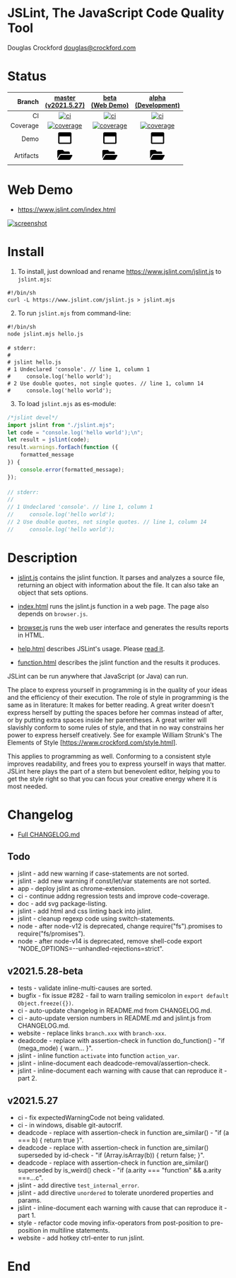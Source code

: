 # JSLint, The JavaScript Code Quality Tool

Douglas Crockford
douglas@crockford.com

# Status
| Branch | [master<br>(v2021.5.27)](https://github.com/jslint-org/jslint/tree/master) | [beta<br>(Web Demo)](https://github.com/jslint-org/jslint/tree/beta) | [alpha<br>(Development)](https://github.com/jslint-org/jslint/tree/alpha) |
|--:|:--:|:--:|:--:|
| CI | [![ci](https://github.com/jslint-org/jslint/actions/workflows/ci.yml/badge.svg?branch=master)](https://github.com/jslint-org/jslint/actions?query=branch%3Amaster) | [![ci](https://github.com/jslint-org/jslint/actions/workflows/ci.yml/badge.svg?branch=beta)](https://github.com/jslint-org/jslint/actions?query=branch%3Abeta) | [![ci](https://github.com/jslint-org/jslint/actions/workflows/ci.yml/badge.svg?branch=alpha)](https://github.com/jslint-org/jslint/actions?query=branch%3Aalpha) |
| Coverage | [![coverage](https://jslint-org.github.io/jslint/branch-master/.build/coverage/coverage-badge.svg)](https://jslint-org.github.io/jslint/branch-master/.build/coverage/index.html) | [![coverage](https://jslint-org.github.io/jslint/branch-beta/.build/coverage/coverage-badge.svg)](https://jslint-org.github.io/jslint/branch-beta/.build/coverage/index.html) | [![coverage](https://jslint-org.github.io/jslint/branch-alpha/.build/coverage/coverage-badge.svg)](https://jslint-org.github.io/jslint/branch-alpha/.build/coverage/index.html) |
| Demo | [<img src="image-window-maximize-regular.svg" height="30">](https://jslint-org.github.io/jslint/branch-master/index.html) | [<img src="image-window-maximize-regular.svg" height="30">](https://jslint-org.github.io/jslint/branch-beta/index.html) | [<img src="image-window-maximize-regular.svg" height="30">](https://jslint-org.github.io/jslint/branch-alpha/index.html) |
| Artifacts | [<img src="image-folder-open-solid.svg" height="30">](https://github.com/jslint-org/jslint/tree/gh-pages/branch-master/.build) | [<img src="image-folder-open-solid.svg" height="30">](https://github.com/jslint-org/jslint/tree/gh-pages/branch-beta/.build) | [<img src="image-folder-open-solid.svg" height="30">](https://github.com/jslint-org/jslint/tree/gh-pages/branch-alpha/.build) |

# Web Demo
- https://www.jslint.com/index.html

[![screenshot](https://jslint-org.github.io/jslint/branch-beta/.build/screenshot.browser._2fjslint_2fbranch-beta_2findex.html.png)](https://jslint-org.github.io/jslint/index.html)

# Install
1. To install, just download and rename https://www.jslint.com/jslint.js to `jslint.mjs`:
```shell
#!/bin/sh
curl -L https://www.jslint.com/jslint.js > jslint.mjs
```

2. To run `jslint.mjs` from command-line:
```shell
#!/bin/sh
node jslint.mjs hello.js

# stderr:
#
# jslint hello.js
# 1 Undeclared 'console'. // line 1, column 1
#     console.log('hello world');
# 2 Use double quotes, not single quotes. // line 1, column 14
#     console.log('hello world');
```

3. To load `jslint.mjs` as es-module:
```javascript
/*jslint devel*/
import jslint from "./jslint.mjs";
let code = "console.log('hello world');\n";
let result = jslint(code);
result.warnings.forEach(function ({
    formatted_message
}) {
    console.error(formatted_message);
});

// stderr:
//
// 1 Undeclared 'console'. // line 1, column 1
//     console.log('hello world');
// 2 Use double quotes, not single quotes. // line 1, column 14
//     console.log('hello world');
```

# Description
- [jslint.js](jslint.js) contains the jslint function. It parses and analyzes a source file, returning an object with information about the file. It can also take an object that sets options.

- [index.html](index.html) runs the jslint.js function in a web page. The page also depends on `browser.js`.

- [browser.js](browser.js) runs the web user interface and generates the results reports in HTML.

- [help.html](help.html) describes JSLint's usage. Please [read it](https://jslint-org.github.io/jslint/help.html).

- [function.html](function.html) describes the jslint function and the results it produces.

JSLint can be run anywhere that JavaScript (or Java) can run.

The place to express yourself in programming is in the quality of your ideas and
the efficiency of their execution. The role of style in programming is the same
as in literature: It makes for better reading. A great writer doesn't express
herself by putting the spaces before her commas instead of after, or by putting
extra spaces inside her parentheses. A great writer will slavishly conform to
some rules of style, and that in no way constrains her power to express herself
creatively. See for example William Strunk's The Elements of Style
[https://www.crockford.com/style.html].

This applies to programming as well. Conforming to a consistent style improves
readability, and frees you to express yourself in ways that matter. JSLint here
plays the part of a stern but benevolent editor, helping you to get the style
right so that you can focus your creative energy where it is most needed.

# Changelog
- [Full CHANGELOG.md](CHANGELOG.md)

## Todo
- jslint - add new warning if case-statements are not sorted.
- jslint - add new warning if const/let/var statements are not sorted.
- app - deploy jslint as chrome-extension.
- ci - continue addng regression tests and improve code-coverage.
- doc - add svg package-listing.
- jslint - add html and css linting back into jslint.
- jslint - cleanup regexp code using switch-statements.
- node - after node-v12 is deprecated, change require("fs").promises to require("fs/promises").
- node - after node-v14 is deprecated, remove shell-code export "NODE_OPTIONS=--unhandled-rejections=strict".

## v2021.5.28-beta
- tests - validate inline-multi-causes are sorted.
- bugfix - fix issue #282 - fail to warn trailing semicolon in `export default Object.freeze({})`.
- ci - auto-update changelog in README.md from CHANGELOG.md.
- ci - auto-update version numbers in README.md and jslint.js from CHANGELOG.md.
- website - replace links `branch.xxx` with `branch-xxx`.
- deadcode - replace with assertion-check in function do_function() - "if (mega_mode) { warn... }".
- jslint - inline function `activate` into function `action_var`.
- jslint - inline-document each deadcode-removal/assertion-check.
- jslint - inline-document each warning with cause that can reproduce it - part 2.

## v2021.5.27
- ci - fix expectedWarningCode not being validated.
- ci - in windows, disable git-autocrlf.
- deadcode - replace with assertion-check in function are_similar() - "if (a === b) { return true }".
- deadcode - replace with assertion-check in function are_similar() superseded by id-check - "if (Array.isArray(b)) { return false; }".
- deadcode - replace with assertion-check in function are_similar() superseded by is_weird() check - "if (a.arity === "function" && a.arity ===...c".
- jslint - add directive `test_internal_error`.
- jslint - add directive `unordered` to tolerate unordered properties and params.
- jslint - inline-document each warning with cause that can reproduce it - part 1.
- style - refactor code moving infix-operators from post-position to pre-position in multiline statements.
- website - add hotkey ctrl-enter to run jslint.

# End
